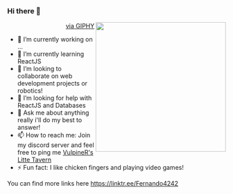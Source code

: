 ### Hi there 👋

<img src="https://media1.giphy.com/media/2xu5zpSV3oqKcCSZ49/giphy.gif?cid=790b7611610ebe80d1fa1d1f5d5a4e9abc2c8522d631b570&rid=giphy.gif&ct=g" height="300px" align="right"></img>
<p align="right"><a href="https://giphy.com/gifs/art-pixel-8bit-2xu5zpSV3oqKcCSZ49">via GIPHY</a></p>

- 🔭 I’m currently working on ...
- 🌱 I’m currently learning ReactJS
- 👯 I’m looking to collaborate on web development projects or robotics!
- 🤔 I’m looking for help with ReactJS and Databases
- 💬 Ask me about anything really i'll do my best to answer!
- 📫 How to reach me: Join my discord server and feel free to ping me [VulpineR's Litte Tavern](https://discord.gg/44XTGfPCYP)
- ⚡ Fun fact: I like chicken fingers and playing video games! 


You can find more links here
https://linktr.ee/Fernando4242
